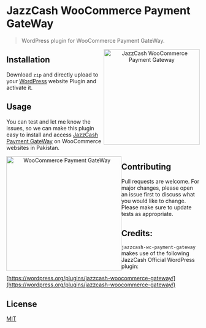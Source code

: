 # JazzCash WooCommerce Payment GateWay

> WordPress plugin for WooCommerce Payment GateWay. 

<p align="center">
    <img style="float:right;" width="250" src="https://www.jazzcash.com.pk/assets/themes/jazzcash/img/mobilink_logo.png" alt="JazzCash WooCommerce Payment Gateway"/>
</p>

## Installation
Download ```zip``` and directly upload to your [WordPress](https://wordpress.org) website Plugin and activate it.

## Usage
You can test and let me know the issues, so we can make this plugin easy to install and access [JazzCash Payment GateWay](https://sandbox.jazzcash.com.pk/Sandbox) on WooCommerce websites in Pakistan.
<p align="center">
    <img style="float:left;" width="300" src="https://woocommerce.com/wp-content/themes/woo/images/logo-woocommerce.svg" alt="WooCommerce Payment GateWay"/>
</p>


## Contributing
Pull requests are welcome. For major changes, please open an issue first to discuss what you would like to change.
Please make sure to update tests as appropriate.

## Credits:
```jazzcash-wc-payment-gateway``` makes use of the following JazzCash Official WordPress plugin:

[https://wordpress.org/plugins/jazzcash-woocommerce-gateway/](https://wordpress.org/plugins/jazzcash-woocommerce-gateway/)

## License
[MIT](https://choosealicense.com/licenses/mit/)